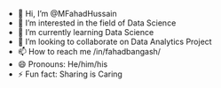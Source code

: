 - 👋 Hi, I’m @MFahadHussain
- 👀 I’m interested in the field of Data Science
- 🌱 I’m currently learning Data Science
- 💞️ I’m looking to collaborate on Data Analytics Project
- 📫 How to reach me /in/fahadbangash/
- 😄 Pronouns: He/him/his
- ⚡ Fun fact: Sharing is Caring

<!---
MFahadHussain/MFahadHussain is a ✨ special ✨ repository because its `README.md` (this file) appears on your GitHub profile.
You can click the Preview link to take a look at your changes.
--->
